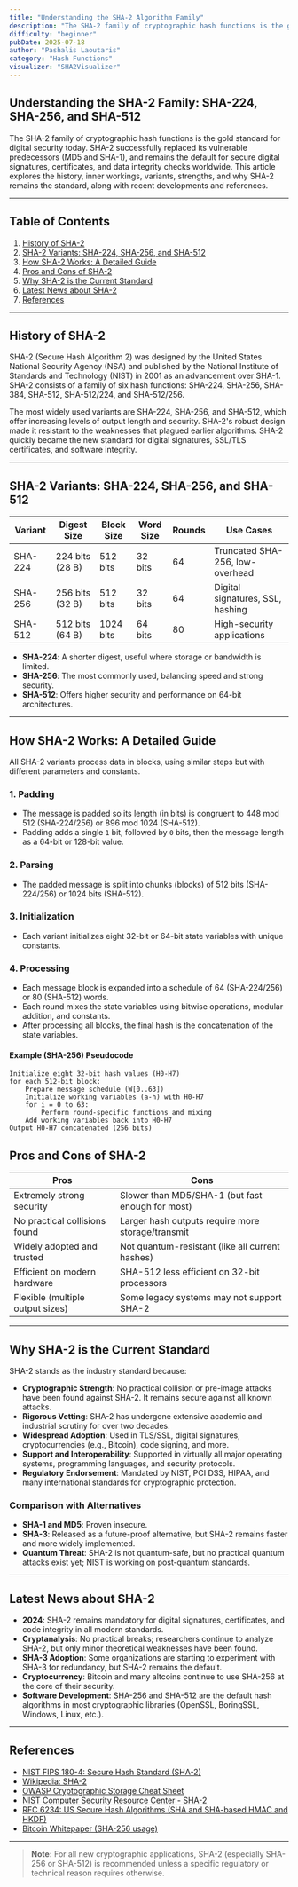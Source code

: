 ```yaml
---
title: "Understanding the SHA-2 Algorithm Family"
description: "The SHA-2 family of cryptographic hash functions is the gold standard for digital security today."
difficulty: "beginner"
pubDate: 2025-07-18
author: "Pashalis Laoutaris"
category: "Hash Functions"
visualizer: "SHA2Visualizer"
---
```


## Understanding the SHA-2 Family: SHA-224, SHA-256, and SHA-512

The SHA-2 family of cryptographic hash functions is the gold standard for digital security today. SHA-2 successfully replaced its vulnerable predecessors (MD5 and SHA-1), and remains the default for secure digital signatures, certificates, and data integrity checks worldwide. This article explores the history, inner workings, variants, strengths, and why SHA-2 remains the standard, along with recent developments and references.

---

## Table of Contents

1. [History of SHA-2](#history-of-sha-2)
2. [SHA-2 Variants: SHA-224, SHA-256, and SHA-512](#sha-2-variants-sha-224-sha-256-and-sha-512)
3. [How SHA-2 Works: A Detailed Guide](#how-sha-2-works-a-detailed-guide)
4. [Pros and Cons of SHA-2](#pros-and-cons-of-sha-2)
5. [Why SHA-2 is the Current Standard](#why-sha-2-is-the-current-standard)
6. [Latest News about SHA-2](#latest-news-about-sha-2)
7. [References](#references)

---

## History of SHA-2

SHA-2 (Secure Hash Algorithm 2) was designed by the United States National Security Agency (NSA) and published by the National Institute of Standards and Technology (NIST) in 2001 as an advancement over SHA-1. SHA-2 consists of a family of six hash functions: SHA-224, SHA-256, SHA-384, SHA-512, SHA-512/224, and SHA-512/256.

The most widely used variants are SHA-224, SHA-256, and SHA-512, which offer increasing levels of output length and security. SHA-2's robust design made it resistant to the weaknesses that plagued earlier algorithms. SHA-2 quickly became the new standard for digital signatures, SSL/TLS certificates, and software integrity.

---

## SHA-2 Variants: SHA-224, SHA-256, and SHA-512

| **Variant** | **Digest Size** | **Block Size** | **Word Size** | **Rounds** | **Use Cases**                   |
|-------------|-----------------|---------------|---------------|------------|----------------------------------|
| SHA-224     | 224 bits (28 B) | 512 bits      | 32 bits       | 64         | Truncated SHA-256, low-overhead  |
| SHA-256     | 256 bits (32 B) | 512 bits      | 32 bits       | 64         | Digital signatures, SSL, hashing |
| SHA-512     | 512 bits (64 B) | 1024 bits     | 64 bits       | 80         | High-security applications       |

- **SHA-224**: A shorter digest, useful where storage or bandwidth is limited.
- **SHA-256**: The most commonly used, balancing speed and strong security.
- **SHA-512**: Offers higher security and performance on 64-bit architectures.

---

## How SHA-2 Works: A Detailed Guide

All SHA-2 variants process data in blocks, using similar steps but with different parameters and constants.

### 1. **Padding**

- The message is padded so its length (in bits) is congruent to 448 mod 512 (SHA-224/256) or 896 mod 1024 (SHA-512).
- Padding adds a single `1` bit, followed by `0` bits, then the message length as a 64-bit or 128-bit value.

### 2. **Parsing**

- The padded message is split into chunks (blocks) of 512 bits (SHA-224/256) or 1024 bits (SHA-512).

### 3. **Initialization**

- Each variant initializes eight 32-bit or 64-bit state variables with unique constants.

### 4. **Processing**

- Each message block is expanded into a schedule of 64 (SHA-224/256) or 80 (SHA-512) words.
- Each round mixes the state variables using bitwise operations, modular addition, and constants.
- After processing all blocks, the final hash is the concatenation of the state variables.

#### Example (SHA-256) Pseudocode

```plaintext
Initialize eight 32-bit hash values (H0-H7)
for each 512-bit block:
    Prepare message schedule (W[0..63])
    Initialize working variables (a-h) with H0-H7
    for i = 0 to 63:
        Perform round-specific functions and mixing
    Add working variables back into H0-H7
Output H0-H7 concatenated (256 bits)
````

## Pros and Cons of SHA-2

|**Pros**|**Cons**|
|---|---|
|Extremely strong security|Slower than MD5/SHA-1 (but fast enough for most)|
|No practical collisions found|Larger hash outputs require more storage/transmit|
|Widely adopted and trusted|Not quantum-resistant (like all current hashes)|
|Efficient on modern hardware|SHA-512 less efficient on 32-bit processors|
|Flexible (multiple output sizes)|Some legacy systems may not support SHA-2|

---

## Why SHA-2 is the Current Standard

SHA-2 stands as the industry standard because:

- **Cryptographic Strength**: No practical collision or pre-image attacks have been found against SHA-2. It remains secure against all known attacks.
- **Rigorous Vetting**: SHA-2 has undergone extensive academic and industrial scrutiny for over two decades.
- **Widespread Adoption**: Used in TLS/SSL, digital signatures, cryptocurrencies (e.g., Bitcoin), code signing, and more.
- **Support and Interoperability**: Supported in virtually all major operating systems, programming languages, and security protocols.
- **Regulatory Endorsement**: Mandated by NIST, PCI DSS, HIPAA, and many international standards for cryptographic protection.

### Comparison with Alternatives

- **SHA-1 and MD5**: Proven insecure.
- **SHA-3**: Released as a future-proof alternative, but SHA-2 remains faster and more widely implemented.
- **Quantum Threat**: SHA-2 is not quantum-safe, but no practical quantum attacks exist yet; NIST is working on post-quantum standards.

---

## Latest News about SHA-2

- **2024**: SHA-2 remains mandatory for digital signatures, certificates, and code integrity in all modern standards.
- **Cryptanalysis**: No practical breaks; researchers continue to analyze SHA-2, but only minor theoretical weaknesses have been found.
- **SHA-3 Adoption**: Some organizations are starting to experiment with SHA-3 for redundancy, but SHA-2 remains the default.
- **Cryptocurrency**: Bitcoin and many altcoins continue to use SHA-256 at the core of their security.
- **Software Development**: SHA-256 and SHA-512 are the default hash algorithms in most cryptographic libraries (OpenSSL, BoringSSL, Windows, Linux, etc.).

---

## References

- [NIST FIPS 180-4: Secure Hash Standard (SHA-2)](https://nvlpubs.nist.gov/nistpubs/FIPS/NIST.FIPS.180-4.pdf)
- [Wikipedia: SHA-2](https://en.wikipedia.org/wiki/SHA-2)
- [OWASP Cryptographic Storage Cheat Sheet](https://cheatsheetseries.owasp.org/cheatsheets/Cryptographic_Storage_Cheat_Sheet.html)
- [NIST Computer Security Resource Center - SHA-2](https://csrc.nist.gov/projects/hash-functions/sha-2)
- [RFC 6234: US Secure Hash Algorithms (SHA and SHA-based HMAC and HKDF)](https://datatracker.ietf.org/doc/html/rfc6234)
- [Bitcoin Whitepaper (SHA-256 usage)](https://bitcoin.org/bitcoin.pdf)

---

> **Note:** For all new cryptographic applications, SHA-2 (especially SHA-256 or SHA-512) is recommended unless a specific regulatory or technical reason requires otherwise.
